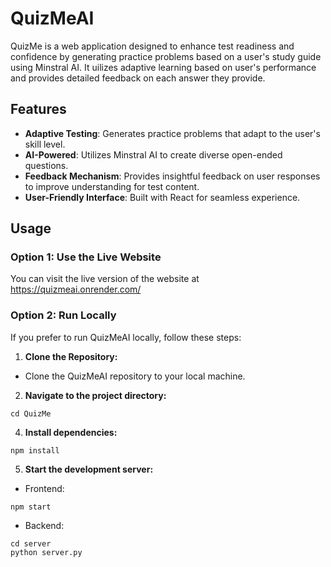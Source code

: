 # QuizMeAI
QuizMe is a web application designed to enhance test readiness and confidence by generating practice problems based on a user's study guide using Minstral AI. It uilizes adaptive learning based on user's performance and provides detailed feedback on each answer they provide. 

## Features
- **Adaptive Testing**: Generates practice problems that adapt to the user's skill level.
- **AI-Powered**: Utilizes Minstral AI to create diverse open-ended questions.
- **Feedback Mechanism**: Provides insightful feedback on user responses to improve understanding for test content.
- **User-Friendly Interface**: Built with React for seamless experience.

## Usage

### Option 1: Use the Live Website

You can visit the live version of the website at https://quizmeai.onrender.com/

### Option 2: Run Locally

If you prefer to run QuizMeAI locally, follow these steps:
1. **Clone the Repository:**
- Clone the QuizMeAI repository to your local machine.
2. **Navigate to the project directory:**
```
cd QuizMe
```
4. **Install dependencies:**
```
npm install
```
5. **Start the development server:**
- Frontend:
```
npm start
```
- Backend:
```
cd server
python server.py

